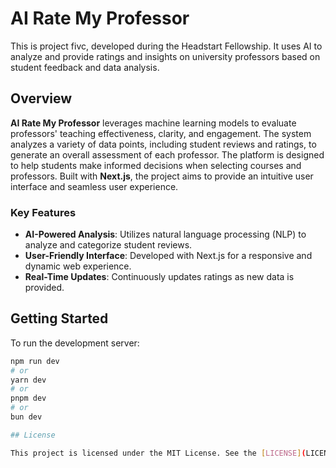 # AI Rate My Professor

This is project fivc, developed during the Headstart Fellowship. It uses AI to analyze and provide ratings and insights on university professors based on student feedback and data analysis.

## Overview

**AI Rate My Professor** leverages machine learning models to evaluate professors' teaching effectiveness, clarity, and engagement. The system analyzes a variety of data points, including student reviews and ratings, to generate an overall assessment of each professor. The platform is designed to help students make informed decisions when selecting courses and professors. Built with **Next.js**, the project aims to provide an intuitive user interface and seamless user experience.

### Key Features
- **AI-Powered Analysis**: Utilizes natural language processing (NLP) to analyze and categorize student reviews.
- **User-Friendly Interface**: Developed with Next.js for a responsive and dynamic web experience.
- **Real-Time Updates**: Continuously updates ratings as new data is provided.

## Getting Started

To run the development server:

```bash
npm run dev
# or
yarn dev
# or
pnpm dev
# or
bun dev

## License

This project is licensed under the MIT License. See the [LICENSE](LICENSE) file for more details.
